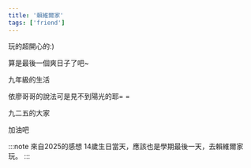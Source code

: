 ```yaml
---
title: '賴維爾家'
tags: ['friend']
---
```

玩的超開心的:)

算是最後一個爽日子了吧~

九年級的生活

依廖哥哥的說法可是見不到陽光的耶= =

九二五的大家

加油吧

:::note 來自2025的感想
14歲生日當天，應該也是學期最後一天，去賴維爾家玩。
:::